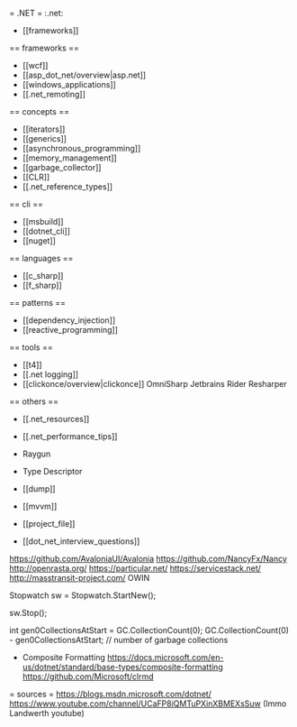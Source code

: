 = .NET =
:.net:
* [[frameworks]]

== frameworks ==
* [[wcf]]
* [[asp_dot_net/overview|asp.net]]
* [[windows_applications]]
* [[.net_remoting]]

== concepts ==
* [[iterators]]
* [[generics]]
* [[asynchronous_programming]]
* [[memory_management]]
* [[garbage_collector]]
* [[CLR]]
* [[.net_reference_types]]

== cli ==
* [[msbuild]]
* [[dotnet_cli]]
* [[nuget]]

== languages ==
* [[c_sharp]]
* [[f_sharp]]

== patterns ==
* [[dependency_injection]]
* [[reactive_programming]]

== tools ==
* [[t4]]
* [[.net logging]]
* [[clickonce/overview|clickonce]]
OmniSharp
Jetbrains Rider
Resharper

== others ==
* [[.net_resources]]
* [[.net_performance_tips]]
* Raygun
* Type Descriptor
* [[dump]]
* [[mvvm]]
* [[project_file]]

* [[dot_net_interview_questions]]

https://github.com/AvaloniaUI/Avalonia
https://github.com/NancyFx/Nancy
http://openrasta.org/
https://particular.net/
https://servicestack.net/
http://masstransit-project.com/
OWIN

Stopwatch sw = Stopwatch.StartNew();

sw.Stop();

int gen0CollectionsAtStart = GC.CollectionCount(0);
GC.CollectionCount(0) - gen0CollectionsAtStart; // number of garbage collections

* Composite Formatting
https://docs.microsoft.com/en-us/dotnet/standard/base-types/composite-formatting
https://github.com/Microsoft/clrmd

= sources =
https://blogs.msdn.microsoft.com/dotnet/
https://www.youtube.com/channel/UCaFP8iQMTuPXinXBMEXsSuw (Immo Landwerth youtube)

